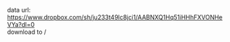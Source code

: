 data url:
    https://www.dropbox.com/sh/ju233t49lc8jci1/AABNXQ1Hq51iHHhFXVONHeVYa?dl=0  
    download to /